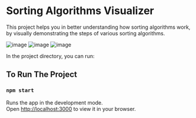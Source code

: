# Sorting Algorithms Visualizer

This project helps you in better understanding how sorting algorithms work, by visually demonstrating the steps of various sorting algorithms.

![image](https://user-images.githubusercontent.com/101595124/176741476-ad11e26e-6cb4-4117-a00b-9140039430a7.png)
![image](https://user-images.githubusercontent.com/101595124/176741724-60a683cd-2d1e-4605-ac61-7709ad271320.png)
![image](https://user-images.githubusercontent.com/101595124/176741542-0b14d6bc-3242-469c-85f5-19ab6a5bf43d.png)

In the project directory, you can run:

## To Run The Project

### `npm start`

Runs the app in the development mode.\
Open [http://localhost:3000](http://localhost:3000) to view it in your browser.
